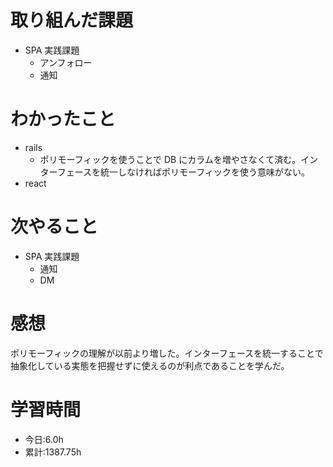# 取り組んだ課題

- SPA 実践課題
  - アンフォロー
  - 通知

# わかったこと

- rails
  - ポリモーフィックを使うことで DB にカラムを増やさなくて済む。インターフェースを統一しなければポリモーフィックを使う意味がない。
- react

# 次やること

- SPA 実践課題
  - 通知
  - DM

# 感想

ポリモーフィックの理解が以前より増した。インターフェースを統一することで抽象化している実態を把握せずに使えるのが利点であることを学んだ。

# 学習時間

- 今日:6.0h
- 累計:1387.75h
